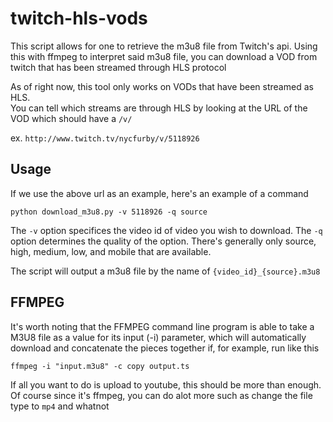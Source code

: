 # twitch-hls-vods
This script allows for one to retrieve the m3u8 file from Twitch's api.  Using 
this with ffmpeg to interpret said m3u8 file, you can download a VOD from 
twitch that has been streamed through HLS protocol

As of right now, this tool only works on VODs that have been streamed as HLS.  
You can tell which streams are through HLS by looking at the URL of the VOD
which should have a `/v/`

ex. `http://www.twitch.tv/nycfurby/v/5118926`

## Usage

If we use the above url as an example, here's an example of a command

`python download_m3u8.py -v 5118926 -q source`

The `-v` option specifices the video id of video you wish to download.  The 
`-q` option determines the quality of the option.  There's generally only 
source, high, medium, low, and mobile that are available.

The script will output a m3u8 file by the name of `{video_id}_{source}.m3u8`

## FFMPEG
It's worth noting that the FFMPEG command line program is able to take a M3U8 
file as a value for its input (-i) parameter, which will automatically download
 and concatenate the pieces together if, for example, run like this

`ffmpeg -i "input.m3u8" -c copy output.ts`

If all you want to do is upload to youtube, this should be more than enough.  Of
 course since it's ffmpeg, you can do alot more such as change the file type to 
 `mp4` and whatnot